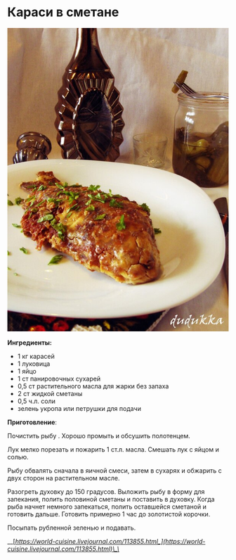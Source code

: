 # Караси в сметане

![](../pics/0_71020_e65cd8f8_xl-1-.jpg)

**Ингредиенты:**

* 1 кг карасей 
* 1 луковица 
* 1 яйцо 
* 1 ст панировочных сухарей 
* 0,5 ст растительного масла для жарки без запаха 
* 2 ст жидкой сметаны
* 0,5 ч.л. соли 
* зелень укропа или петрушки для подачи

**Приготовление**:

Почистить рыбу . Хорошо промыть и обсушить полотенцем. 

Лук мелко порезать и пожарить 1 ст.л. масла. Смешать лук с яйцом и солью. 

Рыбу обвалять сначала в яичной смеси, затем в сухарях и обжарить с двух сторон на растительном масле. 

Разогреть духовку до 150 градусов. Выложить рыбу в форму для запекания, полить половиной сметаны и поставить в духовку. Когда рыба начнет немного запекаться, полить оставшейся сметаной и готовить дальше. Готовить примерно 1 час до золотистой корочки. 

Посыпать рубленной зеленью и подавать. 

\_\_[_https://world-cuisine.livejournal.com/113855.html_](https://world-cuisine.livejournal.com/113855.html)\_\_


